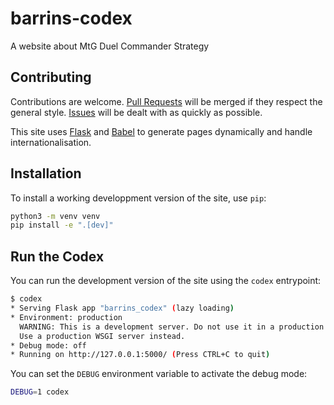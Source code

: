 # barrins-codex
A website about MtG Duel Commander Strategy

## Contributing

Contributions are welcome. [Pull Requests](https://github.com/Spigushe/barrins-codex/pulls) will be merged if they respect the general style.
[Issues](https://github.com/Spigushe/barrins-codex/issues) will be dealt with as quickly as possible.

This site uses [Flask](https://flask.palletsprojects.com) and [Babel](http://babel.pocoo.org)
to generate pages dynamically and handle internationalisation.

## Installation

To install a working developpment version of the site, use `pip`:

```bash
python3 -m venv venv
pip install -e ".[dev]"
```

## Run the Codex

You can run the development version of the site using the `codex` entrypoint:

```bash
$ codex
* Serving Flask app "barrins_codex" (lazy loading)
* Environment: production
  WARNING: This is a development server. Do not use it in a production deployment.
  Use a production WSGI server instead.
* Debug mode: off
* Running on http://127.0.0.1:5000/ (Press CTRL+C to quit)
```

You can set the `DEBUG` environment variable to activate the debug mode:

```bash
DEBUG=1 codex
```
